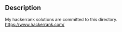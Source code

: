 ## Description
My hackerrank solutions are committed to this directory.  
https://www.hackerrank.com/